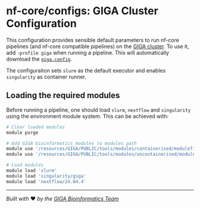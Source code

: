 # nf-core/configs: GIGA Cluster Configuration

This configuration provides sensible default parameters to run nf-core pipelines (and nf-core compatible pipelines) on the [GIGA cluster](https://giga-bioinfo.gitlabpages.uliege.be/docs/mass-storage-and-cluster/cluster/overview.html).
To use it, add `-profile giga` when running a pipeline.
This will automatically download the [`giga.config`](../conf/giga.config).

The configuraiton sets `slurm` as the default executor and enables `singularity` as container runner.

## Loading the required modules

Before running a pipeline, one should load `slurm`, `nextflow` and `singularity` using the environment module system.
This can be achieved with:

```bash
# Clear loaded modules
module purge

# Add GIGA bioinformatics modules to modules path
module use '/resources/GIGA/PUBLIC/tools/modules/containerised/modulefiles'
module use '/resources/GIGA/PUBLIC/tools/modules/uncontainerised/modulefiles'

# Load modules
module load 'slurm'
module load 'singularity/giga'
module load 'nextflow/24.04.4'
```

---
*Built with* ❤️ *by the [GIGA Bioinformatics Team](https://www.gigabioinformatics.uliege.be/cms/c_8464757/en/gigabioinformatics)*

